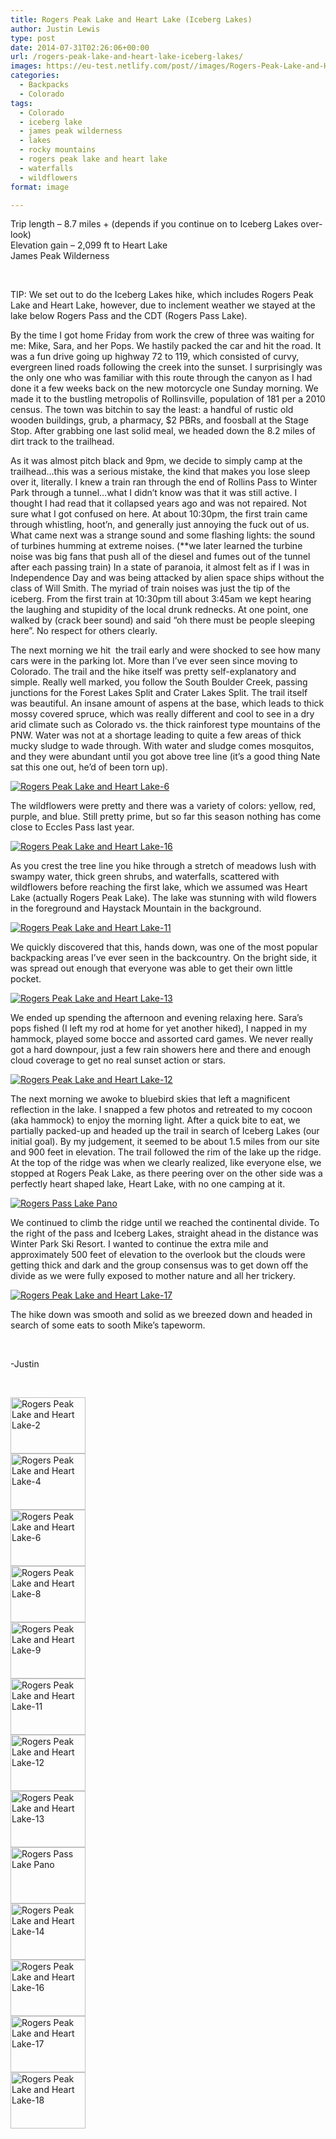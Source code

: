 ```yaml
---
title: Rogers Peak Lake and Heart Lake (Iceberg Lakes)
author: Justin Lewis
type: post
date: 2014-07-31T02:26:06+00:00
url: /rogers-peak-lake-and-heart-lake-iceberg-lakes/
images: https://eu-test.netlify.com/post//images/Rogers-Peak-Lake-and-Heart-Lake-14.jpg
categories:
  - Backpacks
  - Colorado
tags:
  - Colorado
  - iceberg lake
  - james peak wilderness
  - lakes
  - rocky mountains
  - rogers peak lake and heart lake
  - waterfalls
  - wildflowers
format: image

---
```

Trip length &#8211; 8.7 miles + (depends if you continue on to Iceberg Lakes over-look)  
Elevation gain &#8211; 2,099 ft to Heart Lake  
James Peak Wilderness

&nbsp;

TIP: We set out to do the Iceberg Lakes hike, which includes Rogers Peak Lake and Heart Lake, however, due to inclement weather we stayed at the lake below Rogers Pass and the CDT (Rogers Pass Lake).

By the time I got home Friday from work the crew of three was waiting for me: Mike, Sara, and her Pops. We hastily packed the car and hit the road. It was a fun drive going up highway 72 to 119, which consisted of curvy, evergreen lined roads following the creek into the sunset. I surprisingly was the only one who was familiar with this route through the canyon as I had done it a few weeks back on the new motorcycle one Sunday morning. We made it to the bustling metropolis of Rollinsville, population of 181 per a 2010 census. The town was bitchin to say the least: a handful of rustic old wooden buildings, grub, a pharmacy, $2 PBRs, and foosball at the Stage Stop. After grabbing one last solid meal, we headed down the 8.2 miles of dirt track to the trailhead.

<!--more-->

As it was almost pitch black and 9pm, we decide to simply camp at the trailhead&#8230;this was a serious mistake, the kind that makes you lose sleep over it, literally. I knew a train ran through the end of Rollins Pass to Winter Park through a tunnel&#8230;what I didn&#8217;t know was that it was still active. I thought I had read that it collapsed years ago and was not repaired. Not sure what I got confused on here. At about 10:30pm, the first train came through whistling, hoot&#8217;n, and generally just annoying the fuck out of us. What came next was a strange sound and some flashing lights: the sound of turbines humming at extreme noises. (**we later learned the turbine noise was big fans that push all of the diesel and fumes out of the tunnel after each passing train) In a state of paranoia, it almost felt as if I was in Independence Day and was being attacked by alien space ships without the class of Will Smith. The myriad of train noises was just the tip of the iceberg. From the first train at 10:30pm till about 3:45am we kept hearing the laughing and stupidity of the local drunk rednecks. At one point, one walked by (crack beer sound) and said &#8220;oh there must be people sleeping here&#8221;. No respect for others clearly.

The next morning we hit  the trail early and were shocked to see how many cars were in the parking lot. More than I&#8217;ve ever seen since moving to Colorado. The trail and the hike itself was pretty self-explanatory and simple. Really well marked, you follow the South Boulder Creek, passing junctions for the Forest Lakes Split and Crater Lakes Split. The trail itself was beautiful. An insane amount of aspens at the base, which leads to thick mossy covered spruce, which was really different and cool to see in a dry arid climate such as Colorado vs. the thick rainforest type mountains of the PNW. Water was not at a shortage leading to quite a few areas of thick mucky sludge to wade through. With water and sludge comes mosquitos, and they were abundant until you got above tree line (it&#8217;s a good thing Nate sat this one out, he&#8217;d of been torn up).

<div class="ngg-gallery-singlepic-image " style="">
  <a href="http://www.elevationupgrade.com/wp-content/gallery/rogers-peak-lake-and-heart-lake/Rogers-Peak-Lake-and-Heart-Lake-6.jpg"
		     title="The troops"
             data-src="http://www.elevationupgrade.com/wp-content/gallery/rogers-peak-lake-and-heart-lake/Rogers-Peak-Lake-and-Heart-Lake-6.jpg"
             data-thumbnail="http://www.elevationupgrade.com/wp-content/gallery/rogers-peak-lake-and-heart-lake/thumbs/thumbs_Rogers-Peak-Lake-and-Heart-Lake-6.jpg"
             data-image-id="167"
             data-title="Rogers Peak Lake and Heart Lake-6"
             data-description="The troops"
             target='_self'
             class="ngg-fancybox" rel="0e32914773bcdec1bce31294ae1e5c26"> <img class="ngg-singlepic"
             src="http://www.elevationupgrade.com/wp-content/gallery/rogers-peak-lake-and-heart-lake/dynamic/Rogers-Peak-Lake-and-Heart-Lake-6.jpg-nggid03167-ngg0dyn-0x0x100-00f0w010c010r110f110r010t010.jpg"
             alt="Rogers Peak Lake and Heart Lake-6"
             title="Rogers Peak Lake and Heart Lake-6"
 /> </a>
</div>

The wildflowers were pretty and there was a variety of colors: yellow, red, purple, and blue. Still pretty prime, but so far this season nothing has come close to Eccles Pass last year.

<div class="ngg-gallery-singlepic-image " style="">
  <a href="http://www.elevationupgrade.com/wp-content/gallery/rogers-peak-lake-and-heart-lake/Rogers-Peak-Lake-and-Heart-Lake-16.jpg"
		     title="Wildflowers"
             data-src="http://www.elevationupgrade.com/wp-content/gallery/rogers-peak-lake-and-heart-lake/Rogers-Peak-Lake-and-Heart-Lake-16.jpg"
             data-thumbnail="http://www.elevationupgrade.com/wp-content/gallery/rogers-peak-lake-and-heart-lake/thumbs/thumbs_Rogers-Peak-Lake-and-Heart-Lake-16.jpg"
             data-image-id="174"
             data-title="Rogers Peak Lake and Heart Lake-16"
             data-description="Wildflowers"
             target='_self'
             class="ngg-fancybox" rel="acf20927b93977257a73f7b86e8a3dff"> <img class="ngg-singlepic"
             src="http://www.elevationupgrade.com/wp-content/gallery/rogers-peak-lake-and-heart-lake/dynamic/Rogers-Peak-Lake-and-Heart-Lake-16.jpg-nggid03174-ngg0dyn-0x0x100-00f0w010c010r110f110r010t010.jpg"
             alt="Rogers Peak Lake and Heart Lake-16"
             title="Rogers Peak Lake and Heart Lake-16"
 /> </a>
</div>

As you crest the tree line you hike through a stretch of meadows lush with swampy water, thick green shrubs, and waterfalls, scattered with wildflowers before reaching the first lake, which we assumed was Heart Lake (actually Rogers Peak Lake). The lake was stunning with wild flowers in the foreground and Haystack Mountain in the background.

<div class="ngg-gallery-singlepic-image " style="">
  <a href="http://www.elevationupgrade.com/wp-content/gallery/rogers-peak-lake-and-heart-lake/Rogers-Peak-Lake-and-Heart-Lake-11.jpg"
		     title="Rogers Pass Lake"
             data-src="http://www.elevationupgrade.com/wp-content/gallery/rogers-peak-lake-and-heart-lake/Rogers-Peak-Lake-and-Heart-Lake-11.jpg"
             data-thumbnail="http://www.elevationupgrade.com/wp-content/gallery/rogers-peak-lake-and-heart-lake/thumbs/thumbs_Rogers-Peak-Lake-and-Heart-Lake-11.jpg"
             data-image-id="171"
             data-title="Rogers Peak Lake and Heart Lake-11"
             data-description="Rogers Pass Lake"
             target='_self'
             class="ngg-fancybox" rel="366e917ffc0b018b4a30fe5e0d8a6f8c"> <img class="ngg-singlepic"
             src="http://www.elevationupgrade.com/wp-content/gallery/rogers-peak-lake-and-heart-lake/dynamic/Rogers-Peak-Lake-and-Heart-Lake-11.jpg-nggid03171-ngg0dyn-0x0x100-00f0w010c010r110f110r010t010.jpg"
             alt="Rogers Peak Lake and Heart Lake-11"
             title="Rogers Peak Lake and Heart Lake-11"
 /> </a>
</div>

We quickly discovered that this, hands down, was one of the most popular backpacking areas I&#8217;ve ever seen in the backcountry. On the bright side, it was spread out enough that everyone was able to get their own little pocket.

<div class="ngg-gallery-singlepic-image " style="">
  <a href="http://www.elevationupgrade.com/wp-content/gallery/rogers-peak-lake-and-heart-lake/Rogers-Peak-Lake-and-Heart-Lake-13.jpg"
		     title="Camp"
             data-src="http://www.elevationupgrade.com/wp-content/gallery/rogers-peak-lake-and-heart-lake/Rogers-Peak-Lake-and-Heart-Lake-13.jpg"
             data-thumbnail="http://www.elevationupgrade.com/wp-content/gallery/rogers-peak-lake-and-heart-lake/thumbs/thumbs_Rogers-Peak-Lake-and-Heart-Lake-13.jpg"
             data-image-id="170"
             data-title="Rogers Peak Lake and Heart Lake-13"
             data-description="Camp"
             target='_self'
             class="ngg-fancybox" rel="d18511c4f9a7629d003410f96d59338b"> <img class="ngg-singlepic"
             src="http://www.elevationupgrade.com/wp-content/gallery/rogers-peak-lake-and-heart-lake/dynamic/Rogers-Peak-Lake-and-Heart-Lake-13.jpg-nggid03170-ngg0dyn-0x0x100-00f0w010c010r110f110r010t010.jpg"
             alt="Rogers Peak Lake and Heart Lake-13"
             title="Rogers Peak Lake and Heart Lake-13"
 /> </a>
</div>

We ended up spending the afternoon and evening relaxing here. Sara&#8217;s pops fished (I left my rod at home for yet another hiked), I napped in my hammock, played some bocce and assorted card games. We never really got a hard downpour, just a few rain showers here and there and enough cloud coverage to get no real sunset action or stars.

<div class="ngg-gallery-singlepic-image " style="">
  <a href="http://www.elevationupgrade.com/wp-content/gallery/rogers-peak-lake-and-heart-lake/Rogers-Peak-Lake-and-Heart-Lake-12.jpg"
		     title="Sunset on Rogers Pass Lake"
             data-src="http://www.elevationupgrade.com/wp-content/gallery/rogers-peak-lake-and-heart-lake/Rogers-Peak-Lake-and-Heart-Lake-12.jpg"
             data-thumbnail="http://www.elevationupgrade.com/wp-content/gallery/rogers-peak-lake-and-heart-lake/thumbs/thumbs_Rogers-Peak-Lake-and-Heart-Lake-12.jpg"
             data-image-id="172"
             data-title="Rogers Peak Lake and Heart Lake-12"
             data-description="Sunset on Rogers Pass Lake"
             target='_self'
             class="ngg-fancybox" rel="712cabb9480e1ccb9cb8caa7b4689d8e"> <img class="ngg-singlepic"
             src="http://www.elevationupgrade.com/wp-content/gallery/rogers-peak-lake-and-heart-lake/dynamic/Rogers-Peak-Lake-and-Heart-Lake-12.jpg-nggid03172-ngg0dyn-0x0x100-00f0w010c010r110f110r010t010.jpg"
             alt="Rogers Peak Lake and Heart Lake-12"
             title="Rogers Peak Lake and Heart Lake-12"
 /> </a>
</div>

The next morning we awoke to bluebird skies that left a magnificent reflection in the lake. I snapped a few photos and retreated to my cocoon (aka hammock) to enjoy the morning light. After a quick bite to eat, we partially packed-up and headed up the trail in search of Iceberg Lakes (our initial goal). By my judgement, it seemed to be about 1.5 miles from our site and 900 feet in elevation. The trail followed the rim of the lake up the ridge. At the top of the ridge was when we clearly realized, like everyone else, we stopped at Rogers Peak Lake, as there peering over on the other side was a perfectly heart shaped lake, Heart Lake, with no one camping at it.

<div class="ngg-gallery-singlepic-image " style="">
  <a href="http://www.elevationupgrade.com/wp-content/gallery/rogers-peak-lake-and-heart-lake/Rogers-Pass-Lake-Pano.jpg"
		     title="Pano of Rogers Pass Lake"
             data-src="http://www.elevationupgrade.com/wp-content/gallery/rogers-peak-lake-and-heart-lake/Rogers-Pass-Lake-Pano.jpg"
             data-thumbnail="http://www.elevationupgrade.com/wp-content/gallery/rogers-peak-lake-and-heart-lake/thumbs/thumbs_Rogers-Pass-Lake-Pano.jpg"
             data-image-id="164"
             data-title="Rogers Pass Lake Pano"
             data-description="Pano of Rogers Pass Lake"
             target='_self'
             class="ngg-fancybox" rel="adef9a9200dd5aec899a3290cc27de5b"> <img class="ngg-singlepic"
             src="http://www.elevationupgrade.com/wp-content/gallery/rogers-peak-lake-and-heart-lake/dynamic/Rogers-Pass-Lake-Pano.jpg-nggid03164-ngg0dyn-0x0x100-00f0w010c010r110f110r010t010.jpg"
             alt="Rogers Pass Lake Pano"
             title="Rogers Pass Lake Pano"
 /> </a>
</div>

We continued to climb the ridge until we reached the continental divide. To the right of the pass and Iceberg Lakes, straight ahead in the distance was Winter Park Ski Resort. I wanted to continue the extra mile and approximately 500 feet of elevation to the overlook but the clouds were getting thick and dark and the group consensus was to get down off the divide as we were fully exposed to mother nature and all her trickery.

<div class="ngg-gallery-singlepic-image " style="">
  <a href="http://www.elevationupgrade.com/wp-content/gallery/rogers-peak-lake-and-heart-lake/Rogers-Peak-Lake-and-Heart-Lake-17.jpg"
		     title="Cresting the CDT"
             data-src="http://www.elevationupgrade.com/wp-content/gallery/rogers-peak-lake-and-heart-lake/Rogers-Peak-Lake-and-Heart-Lake-17.jpg"
             data-thumbnail="http://www.elevationupgrade.com/wp-content/gallery/rogers-peak-lake-and-heart-lake/thumbs/thumbs_Rogers-Peak-Lake-and-Heart-Lake-17.jpg"
             data-image-id="175"
             data-title="Rogers Peak Lake and Heart Lake-17"
             data-description="Cresting the CDT"
             target='_self'
             class="ngg-fancybox" rel="0103d81f6d7fa4b25984559eabb799fd"> <img class="ngg-singlepic"
             src="http://www.elevationupgrade.com/wp-content/gallery/rogers-peak-lake-and-heart-lake/dynamic/Rogers-Peak-Lake-and-Heart-Lake-17.jpg-nggid03175-ngg0dyn-0x0x100-00f0w010c010r110f110r010t010.jpg"
             alt="Rogers Peak Lake and Heart Lake-17"
             title="Rogers Peak Lake and Heart Lake-17"
 /> </a>
</div>

The hike down was smooth and solid as we breezed down and headed in search of some eats to sooth Mike&#8217;s tapeworm.

&nbsp;

-Justin

&nbsp;

<div
	class="ngg-galleryoverview ngg-ajax-pagination-none"
	id="ngg-gallery-490-1">
  <!-- Thumbnails -->
  
  <div id="ngg-image-0" class="ngg-gallery-thumbnail-box" >
    <div class="ngg-gallery-thumbnail">
      <a href="http://www.elevationupgrade.com/wp-content/gallery/rogers-peak-lake-and-heart-lake/Rogers-Peak-Lake-and-Heart-Lake-2.jpg"
               title="Old barn"
               data-src="http://www.elevationupgrade.com/wp-content/gallery/rogers-peak-lake-and-heart-lake/Rogers-Peak-Lake-and-Heart-Lake-2.jpg"
               data-thumbnail="http://www.elevationupgrade.com/wp-content/gallery/rogers-peak-lake-and-heart-lake/thumbs/thumbs_Rogers-Peak-Lake-and-Heart-Lake-2.jpg"
               data-image-id="165"
               data-title="Rogers Peak Lake and Heart Lake-2"
               data-description="Old barn"
               data-image-slug="rogers-peak-lake-and-heart-lake-2-8"
               class="ngg-fancybox" rel="490"> <img
                    title="Rogers Peak Lake and Heart Lake-2"
                    alt="Rogers Peak Lake and Heart Lake-2"
                    src="http://www.elevationupgrade.com/wp-content/gallery/rogers-peak-lake-and-heart-lake/thumbs/thumbs_Rogers-Peak-Lake-and-Heart-Lake-2.jpg"
                    width="120"
                    height="90"
                    style="max-width:100%;"
 /> </a>
    </div>
  </div>
  
  <div id="ngg-image-1" class="ngg-gallery-thumbnail-box" >
    <div class="ngg-gallery-thumbnail">
      <a href="http://www.elevationupgrade.com/wp-content/gallery/rogers-peak-lake-and-heart-lake/Rogers-Peak-Lake-and-Heart-Lake-4.jpg"
               title="Waterfall"
               data-src="http://www.elevationupgrade.com/wp-content/gallery/rogers-peak-lake-and-heart-lake/Rogers-Peak-Lake-and-Heart-Lake-4.jpg"
               data-thumbnail="http://www.elevationupgrade.com/wp-content/gallery/rogers-peak-lake-and-heart-lake/thumbs/thumbs_Rogers-Peak-Lake-and-Heart-Lake-4.jpg"
               data-image-id="166"
               data-title="Rogers Peak Lake and Heart Lake-4"
               data-description="Waterfall"
               data-image-slug="rogers-peak-lake-and-heart-lake-4-8"
               class="ngg-fancybox" rel="490"> <img
                    title="Rogers Peak Lake and Heart Lake-4"
                    alt="Rogers Peak Lake and Heart Lake-4"
                    src="http://www.elevationupgrade.com/wp-content/gallery/rogers-peak-lake-and-heart-lake/thumbs/thumbs_Rogers-Peak-Lake-and-Heart-Lake-4.jpg"
                    width="120"
                    height="90"
                    style="max-width:100%;"
 /> </a>
    </div>
  </div>
  
  <div id="ngg-image-2" class="ngg-gallery-thumbnail-box" >
    <div class="ngg-gallery-thumbnail">
      <a href="http://www.elevationupgrade.com/wp-content/gallery/rogers-peak-lake-and-heart-lake/Rogers-Peak-Lake-and-Heart-Lake-6.jpg"
               title="The troops"
               data-src="http://www.elevationupgrade.com/wp-content/gallery/rogers-peak-lake-and-heart-lake/Rogers-Peak-Lake-and-Heart-Lake-6.jpg"
               data-thumbnail="http://www.elevationupgrade.com/wp-content/gallery/rogers-peak-lake-and-heart-lake/thumbs/thumbs_Rogers-Peak-Lake-and-Heart-Lake-6.jpg"
               data-image-id="167"
               data-title="Rogers Peak Lake and Heart Lake-6"
               data-description="The troops"
               data-image-slug="rogers-peak-lake-and-heart-lake-6-8"
               class="ngg-fancybox" rel="490"> <img
                    title="Rogers Peak Lake and Heart Lake-6"
                    alt="Rogers Peak Lake and Heart Lake-6"
                    src="http://www.elevationupgrade.com/wp-content/gallery/rogers-peak-lake-and-heart-lake/thumbs/thumbs_Rogers-Peak-Lake-and-Heart-Lake-6.jpg"
                    width="120"
                    height="90"
                    style="max-width:100%;"
 /> </a>
    </div>
  </div>
  
  <div id="ngg-image-3" class="ngg-gallery-thumbnail-box" >
    <div class="ngg-gallery-thumbnail">
      <a href="http://www.elevationupgrade.com/wp-content/gallery/rogers-peak-lake-and-heart-lake/Rogers-Peak-Lake-and-Heart-Lake-8.jpg"
               title="Waterfall"
               data-src="http://www.elevationupgrade.com/wp-content/gallery/rogers-peak-lake-and-heart-lake/Rogers-Peak-Lake-and-Heart-Lake-8.jpg"
               data-thumbnail="http://www.elevationupgrade.com/wp-content/gallery/rogers-peak-lake-and-heart-lake/thumbs/thumbs_Rogers-Peak-Lake-and-Heart-Lake-8.jpg"
               data-image-id="168"
               data-title="Rogers Peak Lake and Heart Lake-8"
               data-description="Waterfall"
               data-image-slug="rogers-peak-lake-and-heart-lake-8-8"
               class="ngg-fancybox" rel="490"> <img
                    title="Rogers Peak Lake and Heart Lake-8"
                    alt="Rogers Peak Lake and Heart Lake-8"
                    src="http://www.elevationupgrade.com/wp-content/gallery/rogers-peak-lake-and-heart-lake/thumbs/thumbs_Rogers-Peak-Lake-and-Heart-Lake-8.jpg"
                    width="120"
                    height="90"
                    style="max-width:100%;"
 /> </a>
    </div>
  </div>
  
  <div id="ngg-image-4" class="ngg-gallery-thumbnail-box" >
    <div class="ngg-gallery-thumbnail">
      <a href="http://www.elevationupgrade.com/wp-content/gallery/rogers-peak-lake-and-heart-lake/Rogers-Peak-Lake-and-Heart-Lake-9.jpg"
               title="Wildflowers"
               data-src="http://www.elevationupgrade.com/wp-content/gallery/rogers-peak-lake-and-heart-lake/Rogers-Peak-Lake-and-Heart-Lake-9.jpg"
               data-thumbnail="http://www.elevationupgrade.com/wp-content/gallery/rogers-peak-lake-and-heart-lake/thumbs/thumbs_Rogers-Peak-Lake-and-Heart-Lake-9.jpg"
               data-image-id="169"
               data-title="Rogers Peak Lake and Heart Lake-9"
               data-description="Wildflowers"
               data-image-slug="rogers-peak-lake-and-heart-lake-9-7"
               class="ngg-fancybox" rel="490"> <img
                    title="Rogers Peak Lake and Heart Lake-9"
                    alt="Rogers Peak Lake and Heart Lake-9"
                    src="http://www.elevationupgrade.com/wp-content/gallery/rogers-peak-lake-and-heart-lake/thumbs/thumbs_Rogers-Peak-Lake-and-Heart-Lake-9.jpg"
                    width="120"
                    height="90"
                    style="max-width:100%;"
 /> </a>
    </div>
  </div>
  
  <div id="ngg-image-5" class="ngg-gallery-thumbnail-box" >
    <div class="ngg-gallery-thumbnail">
      <a href="http://www.elevationupgrade.com/wp-content/gallery/rogers-peak-lake-and-heart-lake/Rogers-Peak-Lake-and-Heart-Lake-11.jpg"
               title="Rogers Pass Lake"
               data-src="http://www.elevationupgrade.com/wp-content/gallery/rogers-peak-lake-and-heart-lake/Rogers-Peak-Lake-and-Heart-Lake-11.jpg"
               data-thumbnail="http://www.elevationupgrade.com/wp-content/gallery/rogers-peak-lake-and-heart-lake/thumbs/thumbs_Rogers-Peak-Lake-and-Heart-Lake-11.jpg"
               data-image-id="171"
               data-title="Rogers Peak Lake and Heart Lake-11"
               data-description="Rogers Pass Lake"
               data-image-slug="rogers-peak-lake-and-heart-lake-11-7"
               class="ngg-fancybox" rel="490"> <img
                    title="Rogers Peak Lake and Heart Lake-11"
                    alt="Rogers Peak Lake and Heart Lake-11"
                    src="http://www.elevationupgrade.com/wp-content/gallery/rogers-peak-lake-and-heart-lake/thumbs/thumbs_Rogers-Peak-Lake-and-Heart-Lake-11.jpg"
                    width="120"
                    height="90"
                    style="max-width:100%;"
 /> </a>
    </div>
  </div>
  
  <div id="ngg-image-6" class="ngg-gallery-thumbnail-box" >
    <div class="ngg-gallery-thumbnail">
      <a href="http://www.elevationupgrade.com/wp-content/gallery/rogers-peak-lake-and-heart-lake/Rogers-Peak-Lake-and-Heart-Lake-12.jpg"
               title="Sunset on Rogers Pass Lake"
               data-src="http://www.elevationupgrade.com/wp-content/gallery/rogers-peak-lake-and-heart-lake/Rogers-Peak-Lake-and-Heart-Lake-12.jpg"
               data-thumbnail="http://www.elevationupgrade.com/wp-content/gallery/rogers-peak-lake-and-heart-lake/thumbs/thumbs_Rogers-Peak-Lake-and-Heart-Lake-12.jpg"
               data-image-id="172"
               data-title="Rogers Peak Lake and Heart Lake-12"
               data-description="Sunset on Rogers Pass Lake"
               data-image-slug="rogers-peak-lake-and-heart-lake-12-7"
               class="ngg-fancybox" rel="490"> <img
                    title="Rogers Peak Lake and Heart Lake-12"
                    alt="Rogers Peak Lake and Heart Lake-12"
                    src="http://www.elevationupgrade.com/wp-content/gallery/rogers-peak-lake-and-heart-lake/thumbs/thumbs_Rogers-Peak-Lake-and-Heart-Lake-12.jpg"
                    width="120"
                    height="90"
                    style="max-width:100%;"
 /> </a>
    </div>
  </div>
  
  <div id="ngg-image-7" class="ngg-gallery-thumbnail-box" >
    <div class="ngg-gallery-thumbnail">
      <a href="http://www.elevationupgrade.com/wp-content/gallery/rogers-peak-lake-and-heart-lake/Rogers-Peak-Lake-and-Heart-Lake-13.jpg"
               title="Camp"
               data-src="http://www.elevationupgrade.com/wp-content/gallery/rogers-peak-lake-and-heart-lake/Rogers-Peak-Lake-and-Heart-Lake-13.jpg"
               data-thumbnail="http://www.elevationupgrade.com/wp-content/gallery/rogers-peak-lake-and-heart-lake/thumbs/thumbs_Rogers-Peak-Lake-and-Heart-Lake-13.jpg"
               data-image-id="170"
               data-title="Rogers Peak Lake and Heart Lake-13"
               data-description="Camp"
               data-image-slug="rogers-peak-lake-and-heart-lake-13-7"
               class="ngg-fancybox" rel="490"> <img
                    title="Rogers Peak Lake and Heart Lake-13"
                    alt="Rogers Peak Lake and Heart Lake-13"
                    src="http://www.elevationupgrade.com/wp-content/gallery/rogers-peak-lake-and-heart-lake/thumbs/thumbs_Rogers-Peak-Lake-and-Heart-Lake-13.jpg"
                    width="120"
                    height="90"
                    style="max-width:100%;"
 /> </a>
    </div>
  </div>
  
  <div id="ngg-image-8" class="ngg-gallery-thumbnail-box" >
    <div class="ngg-gallery-thumbnail">
      <a href="http://www.elevationupgrade.com/wp-content/gallery/rogers-peak-lake-and-heart-lake/Rogers-Pass-Lake-Pano.jpg"
               title="Pano of Rogers Pass Lake"
               data-src="http://www.elevationupgrade.com/wp-content/gallery/rogers-peak-lake-and-heart-lake/Rogers-Pass-Lake-Pano.jpg"
               data-thumbnail="http://www.elevationupgrade.com/wp-content/gallery/rogers-peak-lake-and-heart-lake/thumbs/thumbs_Rogers-Pass-Lake-Pano.jpg"
               data-image-id="164"
               data-title="Rogers Pass Lake Pano"
               data-description="Pano of Rogers Pass Lake"
               data-image-slug="rogers-pass-lake-pano-8"
               class="ngg-fancybox" rel="490"> <img
                    title="Rogers Pass Lake Pano"
                    alt="Rogers Pass Lake Pano"
                    src="http://www.elevationupgrade.com/wp-content/gallery/rogers-peak-lake-and-heart-lake/thumbs/thumbs_Rogers-Pass-Lake-Pano.jpg"
                    width="120"
                    height="90"
                    style="max-width:100%;"
 /> </a>
    </div>
  </div>
  
  <div id="ngg-image-9" class="ngg-gallery-thumbnail-box" >
    <div class="ngg-gallery-thumbnail">
      <a href="http://www.elevationupgrade.com/wp-content/gallery/rogers-peak-lake-and-heart-lake/Rogers-Peak-Lake-and-Heart-Lake-14.jpg"
               title="Sunrise on the valley"
               data-src="http://www.elevationupgrade.com/wp-content/gallery/rogers-peak-lake-and-heart-lake/Rogers-Peak-Lake-and-Heart-Lake-14.jpg"
               data-thumbnail="http://www.elevationupgrade.com/wp-content/gallery/rogers-peak-lake-and-heart-lake/thumbs/thumbs_Rogers-Peak-Lake-and-Heart-Lake-14.jpg"
               data-image-id="173"
               data-title="Rogers Peak Lake and Heart Lake-14"
               data-description="Sunrise on the valley"
               data-image-slug="rogers-peak-lake-and-heart-lake-14-7"
               class="ngg-fancybox" rel="490"> <img
                    title="Rogers Peak Lake and Heart Lake-14"
                    alt="Rogers Peak Lake and Heart Lake-14"
                    src="http://www.elevationupgrade.com/wp-content/gallery/rogers-peak-lake-and-heart-lake/thumbs/thumbs_Rogers-Peak-Lake-and-Heart-Lake-14.jpg"
                    width="120"
                    height="90"
                    style="max-width:100%;"
 /> </a>
    </div>
  </div>
  
  <div id="ngg-image-10" class="ngg-gallery-thumbnail-box" >
    <div class="ngg-gallery-thumbnail">
      <a href="http://www.elevationupgrade.com/wp-content/gallery/rogers-peak-lake-and-heart-lake/Rogers-Peak-Lake-and-Heart-Lake-16.jpg"
               title="Wildflowers"
               data-src="http://www.elevationupgrade.com/wp-content/gallery/rogers-peak-lake-and-heart-lake/Rogers-Peak-Lake-and-Heart-Lake-16.jpg"
               data-thumbnail="http://www.elevationupgrade.com/wp-content/gallery/rogers-peak-lake-and-heart-lake/thumbs/thumbs_Rogers-Peak-Lake-and-Heart-Lake-16.jpg"
               data-image-id="174"
               data-title="Rogers Peak Lake and Heart Lake-16"
               data-description="Wildflowers"
               data-image-slug="rogers-peak-lake-and-heart-lake-16-3"
               class="ngg-fancybox" rel="490"> <img
                    title="Rogers Peak Lake and Heart Lake-16"
                    alt="Rogers Peak Lake and Heart Lake-16"
                    src="http://www.elevationupgrade.com/wp-content/gallery/rogers-peak-lake-and-heart-lake/thumbs/thumbs_Rogers-Peak-Lake-and-Heart-Lake-16.jpg"
                    width="120"
                    height="90"
                    style="max-width:100%;"
 /> </a>
    </div>
  </div>
  
  <div id="ngg-image-11" class="ngg-gallery-thumbnail-box" >
    <div class="ngg-gallery-thumbnail">
      <a href="http://www.elevationupgrade.com/wp-content/gallery/rogers-peak-lake-and-heart-lake/Rogers-Peak-Lake-and-Heart-Lake-17.jpg"
               title="Cresting the CDT"
               data-src="http://www.elevationupgrade.com/wp-content/gallery/rogers-peak-lake-and-heart-lake/Rogers-Peak-Lake-and-Heart-Lake-17.jpg"
               data-thumbnail="http://www.elevationupgrade.com/wp-content/gallery/rogers-peak-lake-and-heart-lake/thumbs/thumbs_Rogers-Peak-Lake-and-Heart-Lake-17.jpg"
               data-image-id="175"
               data-title="Rogers Peak Lake and Heart Lake-17"
               data-description="Cresting the CDT"
               data-image-slug="rogers-peak-lake-and-heart-lake-17-3"
               class="ngg-fancybox" rel="490"> <img
                    title="Rogers Peak Lake and Heart Lake-17"
                    alt="Rogers Peak Lake and Heart Lake-17"
                    src="http://www.elevationupgrade.com/wp-content/gallery/rogers-peak-lake-and-heart-lake/thumbs/thumbs_Rogers-Peak-Lake-and-Heart-Lake-17.jpg"
                    width="120"
                    height="90"
                    style="max-width:100%;"
 /> </a>
    </div>
  </div>
  
  <div id="ngg-image-12" class="ngg-gallery-thumbnail-box" >
    <div class="ngg-gallery-thumbnail">
      <a href="http://www.elevationupgrade.com/wp-content/gallery/rogers-peak-lake-and-heart-lake/Rogers-Peak-Lake-and-Heart-Lake-18.jpg"
               title="The top of the CDT"
               data-src="http://www.elevationupgrade.com/wp-content/gallery/rogers-peak-lake-and-heart-lake/Rogers-Peak-Lake-and-Heart-Lake-18.jpg"
               data-thumbnail="http://www.elevationupgrade.com/wp-content/gallery/rogers-peak-lake-and-heart-lake/thumbs/thumbs_Rogers-Peak-Lake-and-Heart-Lake-18.jpg"
               data-image-id="176"
               data-title="Rogers Peak Lake and Heart Lake-18"
               data-description="The top of the CDT"
               data-image-slug="rogers-peak-lake-and-heart-lake-18-3"
               class="ngg-fancybox" rel="490"> <img
                    title="Rogers Peak Lake and Heart Lake-18"
                    alt="Rogers Peak Lake and Heart Lake-18"
                    src="http://www.elevationupgrade.com/wp-content/gallery/rogers-peak-lake-and-heart-lake/thumbs/thumbs_Rogers-Peak-Lake-and-Heart-Lake-18.jpg"
                    width="120"
                    height="90"
                    style="max-width:100%;"
 /> </a>
    </div>
  </div>
  
  <!-- Pagination -->
  
  <div class='ngg-clear'>
  </div>
</div>